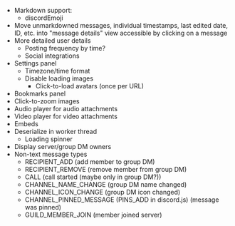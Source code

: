 - Markdown support:
  - discordEmoji
- Move unmarkdowned messages, individual timestamps, last edited date, ID, etc. into "message details" view accessible by clicking on a message
- More detailed user details
  - Posting frequency by time?
  - Social integrations
- Settings panel
  - Timezone/time format
  - Disable loading images
    - Click-to-load avatars (once per URL)
- Bookmarks panel
- Click-to-zoom images
- Audio player for audio attachments
- Video player for video attachments
- Embeds
- Deserialize in worker thread
  - Loading spinner
- Display server/group DM owners
- Non-text message types
  - RECIPIENT_ADD (add member to group DM)
  - RECIPIENT_REMOVE (remove member from group DM)
  - CALL (call started (maybe only in group DM?))
  - CHANNEL_NAME_CHANGE (group DM name changed)
  - CHANNEL_ICON_CHANGE (group DM icon changed)
  - CHANNEL_PINNED_MESSAGE (PINS_ADD in discord.js) (message was pinned)
  - GUILD_MEMBER_JOIN (member joined server)

